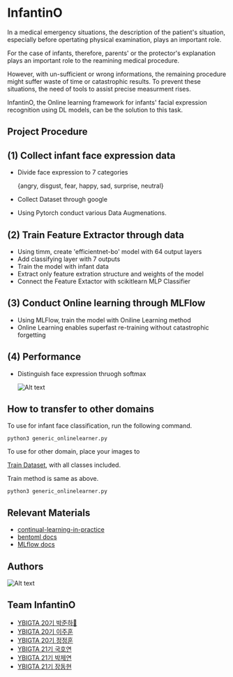 
#  InfantinO
In a medical emergency situations, the description of the patient's situation, especially before opertating physical examination, plays an important role. 

For the case of infants, therefore, parents' or the protector's explanation plays an important role to the reamining medical procedure.

However, with un-sufficient or wrong informations, the remaining procedure might suffer waste of time or catastrophic results. To prevent these situations, the need of tools to assist precise measurment rises.

InfantinO, the Online learning framework for infants' facial expression recognition using DL models, can be the solution to this task.

## Project Procedure

  (1) Collect infant face expression data
  -
  - Divide face expression to 7 categories
    
    {angry, disgust, fear, happy, sad, surprise, neutral}

  - Collect Dataset through google
  - Using Pytorch conduct various Data Augmenations.


  (2) Train Feature Extractor through data
  -

  - Using timm, create 'efficientnet-bo' model with 64 output layers
  - Add classifying layer with 7 outputs
  - Train the model with infant data
  - Extract only feature extration structure and weights of the model
  - Connect the Feature Extactor with scikitlearn MLP Classifier

  (3) Conduct Online learning through MLFlow
  - 
  - Using MLFlow, train the model with Oniline Learning method
  - Online Learning enables superfast re-training without catastrophic forgetting

  (4) Performance
  -  

  - Distinguish face expression thruogh softmax

    ![Alt text](https://mania.kr/g2/data/file/humor/view_thumbnail/mania-done-1621492699_42L3K65Q_1EFA2093-02E9-420F-A0FB-EBB20B7AD657.jpg)


  
## How to transfer to other domains

To use for infant face classification, run the following command.


    python3 generic_onlinelearner.py


To use for other domain, place your images to 

[Train Dataset](https://github.com/hahajjjun/InfantinO/tree/master/modeling/src/data/online_raw), with all classes included.

Train method is same as above.

    python3 generic_onlinelearner.py
## Relevant Materials

- [continual-learning-in-practice](https://assets.amazon.science/8e/63/5bfdb1bb419491ba26ce3b219369/continual-learning-in-practice.pdf)
- [bentoml docs](https://docs.bentoml.org/en/latest/)
- [MLflow docs](https://mlflow.org/)


## Authors
![Alt text](https://velog.velcdn.com/images/jugjug/post/46b435c4-765f-40c2-b4fb-e6a68f490bca/image.png)

## Team InfantinO
- [YBIGTA 20기 박준하👑](https://github.com/hahajjjun)
- [YBIGTA 20기 이주훈](https://github.com/giovanlee)
- [YBIGTA 20기 정정훈](https://github.com/JugJugIE)
- [YBIGTA 21기 국호연](https://github.com/brightsky77)
- [YBIGTA 21기 박제연](https://github.com/bonapark00)
- [YBIGTA 21기 장동현](https://github.com/rroyc20)
